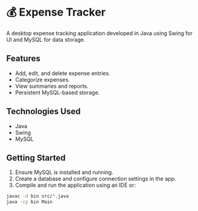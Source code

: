 # 💰 Expense Tracker

A desktop expense tracking application developed in Java using Swing for UI and MySQL for data storage.

## Features

- Add, edit, and delete expense entries.
- Categorize expenses.
- View summaries and reports.
- Persistent MySQL-based storage.

## Technologies Used

- Java
- Swing
- MySQL

## Getting Started

1. Ensure MySQL is installed and running.
2. Create a database and configure connection settings in the app.
3. Compile and run the application using an IDE or:

```bash
javac -d bin src/*.java
java -cp bin Main
```
